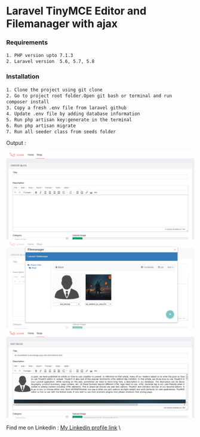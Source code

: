 # Laravel TinyMCE Editor and Filemanager with ajax


### Requirements

    1. PHP version upto 7.1.3    
    2. Laravel version  5.6, 5.7, 5.8

### Installation

    1. Clone the project using git clone   
    2. Go to project root folder.Open git bash or terminal and run  composer install   
    3. Copy a fresh .env file from laravel github    
    4. Update .env file by adding database information    
    5. Run php artisan key:generate in the terminal    
    6. Run php artisan migrate    
    7. Run all seeder class from seeds folder
    

     
Output : 

![alt text](./public/assets/images/screenshot/create.png)
![alt text](./public/assets/images/screenshot/file.png)
![alt text](./public/assets/images/screenshot/edit.png)

 Find me on  Linkedin  : [My Linkedin profile  link](https://www.linkedin.com/in/monjur-morshed-riyadh-6aaba465/)  \
